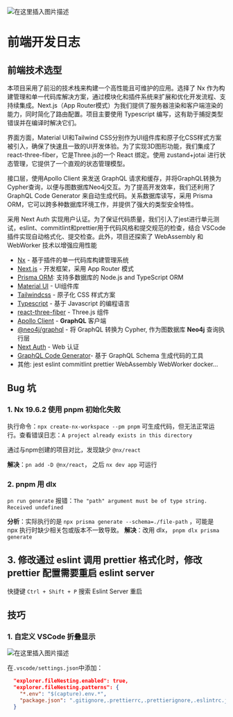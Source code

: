 ![在这里插入图片描述](https://i-blog.csdnimg.cn/direct/77957ac3dc0b478ea10b7562180326c8.png#pic_center)

# 前端开发日志

## 前端技术选型

本项目采用了前沿的技术栈来构建一个高性能且可维护的应用。选择了 Nx 作为构建管理和单一代码库解决方案，通过模块化和插件系统来扩展和优化开发流程、支持续集成。Next.js（App Router模式）为我们提供了服务器渲染和客户端渲染的能力，同时简化了路由配置。项目主要使用 Typescript 编写，这有助于捕捉类型错误并在编译时解决它们。

界面方面，Material UI和Tailwind CSS分别作为UI组件库和原子化CSS样式方案被引入，确保了快速且一致的UI开发体验。为了实现3D图形功能，我们集成了react-three-fiber，它是Three.js的一个 React 绑定。使用 zustand+jotai 进行状态管理，它提供了一个直观的状态管理模型。

接口层，使用Apollo Client 来发送 GraphQL 请求和缓存，并将GraphQL转换为Cypher查询，以便与图数据库Neo4j交互。为了提高开发效率，我们还利用了 GraphQL Code Generator 来自动生成代码。关系数据库读写，采用 Prisma ORM，它可以跨多种数据库环境工作，并提供了强大的类型安全特性。

采用 Next Auth 实现用户认证。为了保证代码质量，我们引入了jest进行单元测试，eslint、commitlint和prettier用于代码风格和提交规范的检查，结合  VSCode 插件实现自动格式化、提交检查。此外，项目还探索了 WebAssembly 和 WebWorker 技术以增强应用性能

- [Nx](https://github.com/nrwl/nx) - 基于插件的单一代码库构建管理系统
- [Next.js](https://nextjs.org/) - 开发框架，采用 App Router 模式
- [Prisma ORM](https://www.prisma.io/): 支持多数据库的 Node.js and TypeScript ORM
- [Material UI](https://github.com/mui/material-ui) - UI组件库
- [Tailwindcss](https://github.com/tailwindlabs/tailwindcss) - 原子化 CSS 样式方案
- [Typescript](https://github.com/Microsoft/TypeScript) - 基于 Javascript 的编程语言
- [react-three-fiber](https://github.com/pmndrs/react-three-fiber) - Three.js 组件
- [Apollo Client](https://github.com/apollographql/apollo-client) - **GraphQL** 客户端
- [@neo4j/graphql](https://github.com/neo4j/graphql) - 将 GraphQL 转换为 Cypher, 作为图数据库 **Neo4j** 查询执行层
- [Next Auth](https://github.com/nextauthjs/next-auth) - Web 认证
- [GraphQL Code Generator](https://the-guild.dev/graphql/codegen)- 基于 GraphQL Schema 生成代码的工具
- 其他: jest eslint commitlint prettier WebAssembly WebWorker docker...

## Bug 坑

### 1.  Nx 19.6.2 使用 pnpm 初始化失败

执行命令：`npx create-nx-workspace --pm pnpm` 可生成代码，但无法正常运行。查看错误日志：`A project already exists in this directory`

通过与npm创建的项目对比，发现缺少 `@nx/react`

**解决**：`pn add -D @nx/react`， 之后 `nx dev app` 可运行

### 2. pnpm 用 dlx

`pn run generate` 报错：`The "path" argument must be of type string. Received undefined`

**分析**：实际执行的是 `npx prisma generate --schema=./file-path` ，可能是 npx 执行时缺少相关包或版本不一致导致。
**解决**：改用 dlx， `pnpm dlx prisma generate`

## 3. 修改通过 eslint 调用 prettier 格式化时，修改 prettier 配置需要重启 eslint server

快捷键 `Ctrl + Shift + P` 搜索 Eslint Server 重启

## 技巧

### 1. 自定义 VSCode 折叠显示

![在这里插入图片描述](https://i-blog.csdnimg.cn/direct/63b626ca79c74189b7ef3340b32be2cd.png)

在`.vscode/settings.json`中添加：

```json
  "explorer.fileNesting.enabled": true,
  "explorer.fileNesting.patterns": {
    "*.env": "$(capture).env.*",
    "package.json": ".gitignore,.prettierrc,.prettierignore,.eslintrc.json,.eslintignore,.editorconfig......."
  }
```
